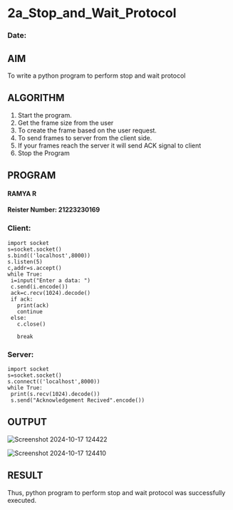 # 2a_Stop_and_Wait_Protocol
### Date:
## AIM 
To write a python program to perform stop and wait protocol
## ALGORITHM
1. Start the program.
2. Get the frame size from the user
3. To create the frame based on the user request.
4. To send frames to server from the client side.
5. If your frames reach the server it will send ACK signal to client
6. Stop the Program
## PROGRAM
#### RAMYA R
#### Reister Number: 21223230169
### Client:
```
import socket
s=socket.socket()
s.bind(('localhost',8000))
s.listen(5)
c,addr=s.accept()
while True:
 i=input("Enter a data: ")
 c.send(i.encode())
 ack=c.recv(1024).decode()
 if ack:
   print(ack)
   continue
 else:
   c.close()

   break
```
### Server:
```
import socket
s=socket.socket()
s.connect(('localhost',8000))
while True:
 print(s.recv(1024).decode())
 s.send("Acknowledgement Recived".encode())
```
## OUTPUT
![Screenshot 2024-10-17 124422](https://github.com/user-attachments/assets/85359a1a-97c3-4c8a-a070-00d325e897d7)

![Screenshot 2024-10-17 124410](https://github.com/user-attachments/assets/fd504069-edc1-4a45-95ef-8797d0655f7c)

## RESULT
Thus, python program to perform stop and wait protocol was successfully executed.

